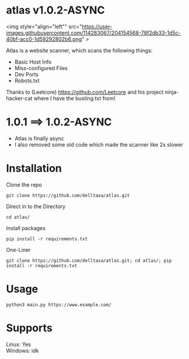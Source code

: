 # atlas v1.0.2-ASYNC

<img style="align="left"" src="https://user-images.githubusercontent.com/114283067/204154568-78f2db33-1d5c-40bf-acc0-1d59292802b6.png" >

Atlas is a website scanner, which scans the following things:

* Basic Host Info <br/>
* Miss-configured Files <br/>
* Dev Ports <br/>
* Robots.txt <br/>

Thanks to (Leetcore) https://github.com/Leetcore
and his project ninja-hacker-cat
where I have the busting.txt from!

# 1.0.1 ==> 1.0.2-ASYNC

* Atlas is finally async
* I also removed some old code which made the scanner like 2x slower

# Installation

Clone the repo
```
git clone https://github.com/delltaxa/atlas.git
```

Direct in to the Directory
```
cd atlas/
```

Install packages
```
pip install -r requirements.txt
```

One-Liner
```
git clone https://github.com/delltaxa/atlas.git; cd atlas/; pip install -r requirements.txt
```

# Usage

```
python3 main.py https://www.example.com/
```

# Supports

Linux:   Yes <br/>
Windows: idk
